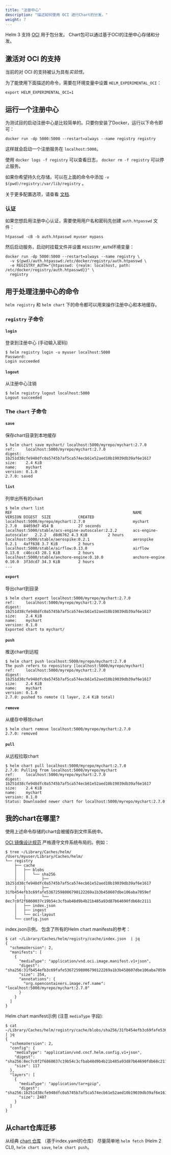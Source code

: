 ```yaml
---
title: "注册中心"
description: "描述如何使用 OCI 进行Chart的分发。"
weight: 7
---
```


Helm 3 支持 <a href="https://www.opencontainers.org/"
target="_blank">OCI</a> 用于包分发。 Chart包可以通过基于OCI的注册中心存储和分发。

## 激活对 OCI 的支持

当前的对 OCI 的支持被认为具有*实验性*。

为了能使用下面描述的命令，需要在环境变量中设置 `HELM_EXPERIMENTAL_OCI`：

```console
export HELM_EXPERIMENTAL_OCI=1
```

## 运行一个注册中心

为测试目的启动注册中心是比较简单的。只要你安装了Docker，运行以下命令即可：
```console
docker run -dp 5000:5000 --restart=always --name registry registry
```

这样就会启动一个注册服务在 `localhost:5000`。

使用 `docker logs -f registry` 可以查看日志， `docker rm -f registry` 可以停止服务。

如果你希望持久化存储，可以在上面的命令中添加 `-v $(pwd)/registry:/var/lib/registry` 。

关于更多配置选项，请查看 [文档](https://docs.docker.com/registry/deploying/).

### 认证

如果您想启用注册中心认证，需要使用用户名和密码先创建 `auth.htpasswd` 文件：
```console
htpasswd -cB -b auth.htpasswd myuser mypass
```

然后启动服务，启动时挂载文件并设置 `REGISTRY_AUTH`环境变量：
```console
docker run -dp 5000:5000 --restart=always --name registry \
  -v $(pwd)/auth.htpasswd:/etc/docker/registry/auth.htpasswd \
  -e REGISTRY_AUTH="{htpasswd: {realm: localhost, path: /etc/docker/registry/auth.htpasswd}}" \
  registry
```

## 用于处理注册中心的命令

 `helm registry` 和 `helm chart` 下的命令都可以用来操作注册中心和本地缓存。

###  `registry` 子命令

#### `login`

登录到注册中心 (手动输入密码)

```console
$ helm registry login -u myuser localhost:5000
Password:
Login succeeded
```

#### `logout`

从注册中心注销

```console
$ helm registry logout localhost:5000
Logout succeeded
```

### The `chart` 子命令

#### `save`

保存chart目录到本地缓存

```console
$ helm chart save mychart/ localhost:5000/myrepo/mychart:2.7.0
ref:     localhost:5000/myrepo/mychart:2.7.0
digest:  1b251d38cfe948dfc0a5745b7af5ca574ecb61e52aed10b19039db39af6e1617
size:    2.4 KiB
name:    mychart
version: 0.1.0
2.7.0: saved
```

#### `list`

列举出所有的chart

```console
$ helm chart list
REF                                                     NAME                    VERSION DIGEST  SIZE            CREATED
localhost:5000/myrepo/mychart:2.7.0                     mychart                 2.7.0   84059d7 454 B           27 seconds
localhost:5000/stable/acs-engine-autoscaler:2.2.2       acs-engine-autoscaler   2.2.2   d8d6762 4.3 KiB         2 hours
localhost:5000/stable/aerospike:0.2.1                   aerospike               0.2.1   4aff638 3.7 KiB         2 hours
localhost:5000/stable/airflow:0.13.0                    airflow                 0.13.0  c46cc43 28.1 KiB        2 hours
localhost:5000/stable/anchore-engine:0.10.0             anchore-engine          0.10.0  3f3dcd7 34.3 KiB        2 hours
...
```

#### `export`

导出chart到目录

```console
$ helm chart export localhost:5000/myrepo/mychart:2.7.0
ref:     localhost:5000/myrepo/mychart:2.7.0
digest:  1b251d38cfe948dfc0a5745b7af5ca574ecb61e52aed10b19039db39af6e1617
size:    2.4 KiB
name:    mychart
version: 0.1.0
Exported chart to mychart/
```

#### `push`

推送chart到远程

```console
$ helm chart push localhost:5000/myrepo/mychart:2.7.0
The push refers to repository [localhost:5000/myrepo/mychart]
ref:     localhost:5000/myrepo/mychart:2.7.0
digest:  1b251d38cfe948dfc0a5745b7af5ca574ecb61e52aed10b19039db39af6e1617
size:    2.4 KiB
name:    mychart
version: 0.1.0
2.7.0: pushed to remote (1 layer, 2.4 KiB total)
```

#### `remove`

从缓存中移除chart

```console
$ helm chart remove localhost:5000/myrepo/mychart:2.7.0
2.7.0: removed
```

#### `pull`

从远程拉取chart

```console
$ helm chart pull localhost:5000/myrepo/mychart:2.7.0
2.7.0: Pulling from localhost:5000/myrepo/mychart
ref:     localhost:5000/myrepo/mychart:2.7.0
digest:  1b251d38cfe948dfc0a5745b7af5ca574ecb61e52aed10b19039db39af6e1617
size:    2.4 KiB
name:    mychart
version: 0.1.0
Status: Downloaded newer chart for localhost:5000/myrepo/mychart:2.7.0
```

## 我的chart在哪里?

使用上述命令存储的chart会被缓存到文件系统中。

[OCI 镜像设计规范](https://github.com/opencontainers/image-spec/blob/master/image-layout.md) 严格遵守文件系统布局的。例如：
```console
$ tree ~/Library/Caches/helm/
/Users/myuser/Library/Caches/helm/
└── registry
    ├── cache
    │   ├── blobs
    │   │   └── sha256
    │   │       ├── 1b251d38cfe948dfc0a5745b7af5ca574ecb61e52aed10b19039db39af6e1617
    │   │       ├── 31fb454efb3c69fafe53672598006790122269a1b3b458607dbe106aba7059ef
    │   │       └── 8ec7c0f2f6860037c19b54c3cfbab48d9b4b21b485a93d87b64690fdb68c2111
    │   ├── index.json
    │   ├── ingest
    │   └── oci-layout
    └── config.json
```

index.json示例， 包含了所有的Helm chart manifests的参考：
```console
$ cat ~/Library/Caches/helm/registry/cache/index.json  | jq
{
  "schemaVersion": 2,
  "manifests": [
    {
      "mediaType": "application/vnd.oci.image.manifest.v1+json",
      "digest": "sha256:31fb454efb3c69fafe53672598006790122269a1b3b458607dbe106aba7059ef",
      "size": 354,
      "annotations": {
        "org.opencontainers.image.ref.name": "localhost:5000/myrepo/mychart:2.7.0"
      }
    }
  ]
}
```

Helm chart manifest示例 (注意 `mediaType` 字段):
```console
$ cat ~/Library/Caches/helm/registry/cache/blobs/sha256/31fb454efb3c69fafe53672598006790122269a1b3b458607dbe106aba7059ef | jq
{
  "schemaVersion": 2,
  "config": {
    "mediaType": "application/vnd.cncf.helm.config.v1+json",
    "digest": "sha256:8ec7c0f2f6860037c19b54c3cfbab48d9b4b21b485a93d87b64690fdb68c2111",
    "size": 117
  },
  "layers": [
    {
      "mediaType": "application/tar+gzip",
      "digest": "sha256:1b251d38cfe948dfc0a5745b7af5ca574ecb61e52aed10b19039db39af6e1617",
      "size": 2487
    }
  ]
}
```

## 从chart仓库迁移

从经典 [chart 仓库](https://helm.sh/zh/docs/topics/chart_repository.md)
（基于index.yaml的仓库） 尽量简单地 `helm fetch` (Helm 2 CLI), `helm
chart save`, `helm chart push`。
